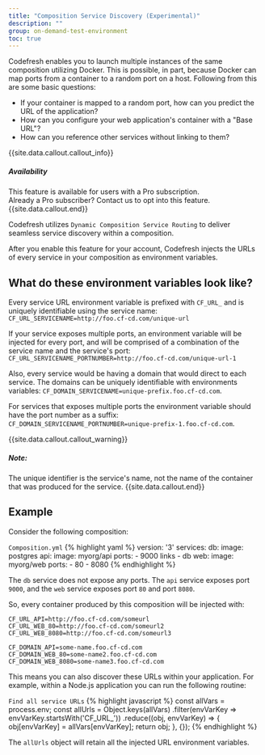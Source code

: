 ```yaml
---
title: "Composition Service Discovery (Experimental)"
description: ""
group: on-demand-test-environment
toc: true
---
```

Codefresh enables you to launch multiple instances of the same composition utilizing Docker.
This is possible, in part, because Docker can map ports from a container to a random port on a host. Following from this are some basic questions:
  * If your container is mapped to a random port, how can you predict the URL of the application?
  * How can you configure your web application's container with a "Base URL"?
  * How can you reference other services without linking to them?

{{site.data.callout.callout_info}}
##### Availability 

This feature is available for users with a Pro subscription. <br>
Already a Pro subscriber? Contact us to opt into this feature.
{{site.data.callout.end}}
   
Codefresh utilizes `Dynamic Composition Service Routing` to deliver seamless service discovery within a composition.

After you enable this feature for your account, Codefresh injects the URLs of every service in your composition as environment variables.

## What do these environment variables look like?
Every service URL environment variable is prefixed with `CF_URL_` and is uniquely identifiable using the service name:
`CF_URL_SERVICENAME=http://foo.cf-cd.com/unique-url`

If your service exposes multiple ports, an environment variable will be injected for every port, and will be comprised of a combination of the service name and the service's port:
`CF_URL_SERVICENAME_PORTNUMBER=http://foo.cf-cd.com/unique-url-1`

Also, every service would be having a domain that would direct to each service. The domains can be uniquely identifiable with environments variables:
`CF_DOMAIN_SERVICENAME=unique-prefix.foo.cf-cd.com`.

For services that exposes multiple ports the environment variable should have the port number as a suffix:
`CF_DOMAIN_SERVICENAME_PORTNUMBER=unique-prefix-1.foo.cf-cd.com`.

{{site.data.callout.callout_warning}}
##### Note: 

The unique identifier is the service's name, not the name of the container that was produced for the service.
{{site.data.callout.end}}
 
## Example

Consider the following composition:

  `Composition.yml`
{% highlight yaml %}
version: '3'
services:
  db:
    image: postgres
  api:
    image: myorg/api
    ports:
      - 9000
    links
      - db
  web:
    image: myorg/web
    ports:
      - 80
      - 8080
{% endhighlight %}

The `db` service does not expose any ports. The `api` service exposes port `9000`, and the `web` service exposes port `80` and port `8080`.

So, every container produced by this composition will be injected with:

```
CF_URL_API=http://foo.cf-cd.com/someurl
CF_URL_WEB_80=http://foo.cf-cd.com/someurl2
CF_URL_WEB_8080=http://foo.cf-cd.com/someurl3

CF_DOMAIN_API=some-name.foo.cf-cd.com
CF_DOMAIN_WEB_80=some-name2.foo.cf-cd.com
CF_DOMAIN_WEB_8080=some-name3.foo.cf-cd.com
```

This means you can also discover these URLs within your application.
For example, within a Node.js application you can run the following routine:

  `Find all service URLs`
{% highlight javascript %}
const allVars = process.env;
const allUrls = Object.keys(allVars)
    .filter(envVarKey => envVarKey.startsWith('CF_URL_'))
    .reduce((obj, envVarKey) => {
        obj[envVarKey] = allVars[envVarKey];
        return obj;
    }, {});
{% endhighlight %}

The `allUrls` object will retain all the injected URL environment variables.
